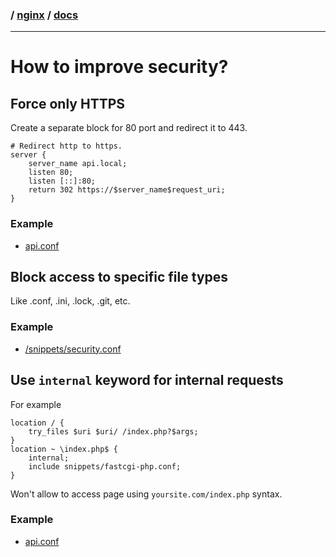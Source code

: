 ### / [nginx](.../) / [docs](.)

-----------------------------------------------------------------------------------

# How to improve security?

## Force only HTTPS
Create a separate block for 80 port and redirect it to 443.

```
# Redirect http to https.
server {
    server_name api.local;
    listen 80;
    listen [::]:80;
    return 302 https://$server_name$request_uri;
}
```

### Example
* [api.conf](../api.conf)

## Block access to specific file types
Like .conf, .ini, .lock, .git, etc.

### Example
* [/snippets/security.conf](../snippets/security.conf)

## Use `internal` keyword for internal requests
For example
```
location / {
	try_files $uri $uri/ /index.php?$args;
}
location ~ \index.php$ {
	internal;
	include snippets/fastcgi-php.conf;
}
```
Won't allow to access page using `yoursite.com/index.php` syntax.

### Example
* [api.conf](../api.conf)

